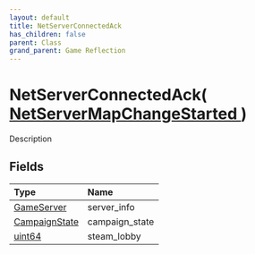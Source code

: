 ```yaml
---
layout: default
title: NetServerConnectedAck
has_children: false
parent: Class
grand_parent: Game Reflection
---
```

# NetServerConnectedAck( [ NetServerMapChangeStarted ](/riftbreaker-wiki/docs/game-reflection/classes/net_server_map_change_started/) )
Description 

## Fields

| Type | Name |
|:----------|:--------------|
| [GameServer](/riftbreaker-wiki/docs/game-reflection/classes/game_server/) | server_info |
| [CampaignState](/riftbreaker-wiki/docs/game-reflection/classes/campaign_state/) | campaign_state |
| [uint64](/riftbreaker-wiki/docs/game-reflection/components/uint64/) | steam_lobby |

